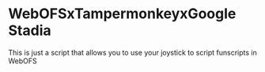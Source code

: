 # WebOFSxTampermonkeyxGoogle Stadia


This is just a script that allows you to use your joystick to script funscripts in WebOFS

